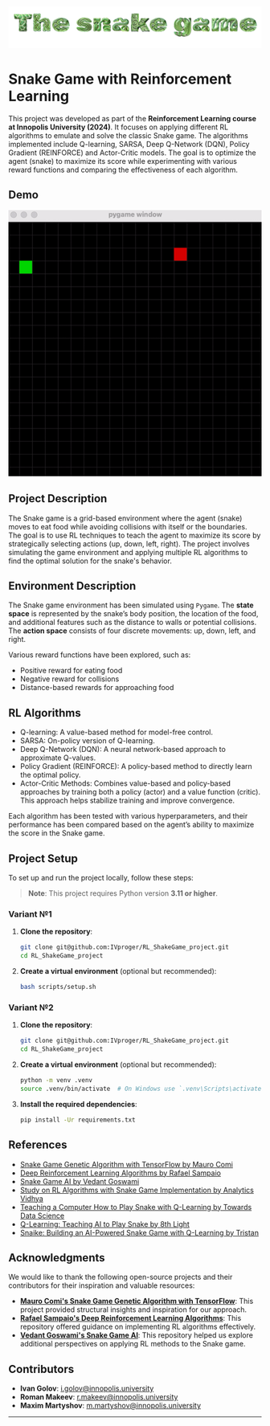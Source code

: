 ![header](/artifacts/header.png)
---

# Snake Game with Reinforcement Learning

This project was developed as part of the **Reinforcement Learning course at Innopolis University (2024)**. It focuses on applying different RL algorithms to emulate and solve the classic Snake game. The algorithms implemented include Q-learning, SARSA, Deep Q-Network (DQN), Policy Gradient (REINFORCE) and  Actor-Critic models. The goal is to optimize the agent (snake) to maximize its score while experimenting with various reward functions and comparing the effectiveness of each algorithm.

## Demo  
![Snake Game Demo](/artifacts/demo.gif)

## Project Description
The Snake game is a grid-based environment where the agent (snake) moves to eat food while avoiding collisions with itself or the boundaries. The goal is to use RL techniques to teach the agent to maximize its score by strategically selecting actions (up, down, left, right). The project involves simulating the game environment and applying multiple RL algorithms to find the optimal solution for the snake's behavior.

## Environment Description
The Snake game environment has been simulated using `Pygame`. The **state space** is represented by the snake’s body position, the location of the food, and additional features such as the distance to walls or potential collisions. The **action space** consists of four discrete movements: up, down, left, and right.

Various reward functions have been explored, such as:
- Positive reward for eating food
- Negative reward for collisions
- Distance-based rewards for approaching food

## RL Algorithms
* Q-learning: A value-based method for model-free control.
* SARSA: On-policy version of Q-learning.
* Deep Q-Network (DQN): A neural network-based approach to approximate Q-values.
* Policy Gradient (REINFORCE): A policy-based method to directly learn the optimal policy.
* Actor-Critic Methods: Combines value-based and policy-based approaches by training both a policy (actor) and a value function (critic). This approach helps stabilize training and improve convergence.

Each algorithm has been tested with various hyperparameters, and their performance has been compared based on the agent’s ability to maximize the score in the Snake game.
## Project Setup
To set up and run the project locally, follow these steps:

> **Note**: This project requires Python version **3.11 or higher**.

### Variant №1
1. **Clone the repository**:
   ```bash
   git clone git@github.com:IVproger/RL_ShakeGame_project.git
   cd RL_ShakeGame_project
   ```
2. **Create a virtual environment** (optional but recommended):
   ```bash
   bash scripts/setup.sh   
   ```

### Variant №2
1. **Clone the repository**:
   ```bash
   git clone git@github.com:IVproger/RL_ShakeGame_project.git
   cd RL_ShakeGame_project
   ```

2. **Create a virtual environment** (optional but recommended):
   ```bash
   python -m venv .venv
   source .venv/bin/activate  # On Windows use `.venv\Scripts\activate`
   ```

3. **Install the required dependencies**:
   ```bash
   pip install -Ur requirements.txt
   ```
   
## References  
- [Snake Game Genetic Algorithm with TensorFlow by Mauro Comi](https://github.com/maurock/snake-ga-tf/tree/master)  
- [Deep Reinforcement Learning Algorithms by Rafael Sampaio](https://github.com/Rafael1s/Deep-Reinforcement-Learning-Algorithms/tree/master)  
- [Snake Game AI by Vedant Goswami](https://github.com/vedantgoswami/SnakeGameAI/tree/main)  
- [Study on RL Algorithms with Snake Game Implementation by Analytics Vidhya](https://medium.com/analytics-vidhya/study-on-rl-algorithms-with-snake-game-implementation-36bcdfda1bd4)  
- [Teaching a Computer How to Play Snake with Q-Learning by Towards Data Science](https://towardsdatascience.com/teaching-a-computer-how-to-play-snake-with-q-learning-93d0a316ddc0)  
- [Q-Learning: Teaching AI to Play Snake by 8th Light](https://8thlight.com/insights/qlearning-teaching-ai-to-play-snake)  
- [Snaike: Building an AI-Powered Snake Game with Q-Learning by Tristan](https://medium.com/@tristan_4694/snaike-building-an-ai-powered-snake-game-with-q-learning-e146dc5ebd9c)  

## Acknowledgments  
We would like to thank the following open-source projects and their contributors for their inspiration and valuable resources:  
- **[Mauro Comi's Snake Game Genetic Algorithm with TensorFlow](https://github.com/maurock/snake-ga-tf)**: This project provided structural insights and inspiration for our approach.  
- **[Rafael Sampaio's Deep Reinforcement Learning Algorithms](https://github.com/Rafael1s/Deep-Reinforcement-Learning-Algorithms)**: This repository offered guidance on implementing RL algorithms effectively.  
- **[Vedant Goswami's Snake Game AI](https://github.com/vedantgoswami/SnakeGameAI/tree/main)**: This repository helped us explore additional perspectives on applying RL methods to the Snake game.  

## Contributors
- **Ivan Golov**: i.golov@innopolis.university  
- **Roman Makeev**: r.makeev@innopolis.university
- **Maxim Martyshov**: m.martyshov@innopolis.university
---
